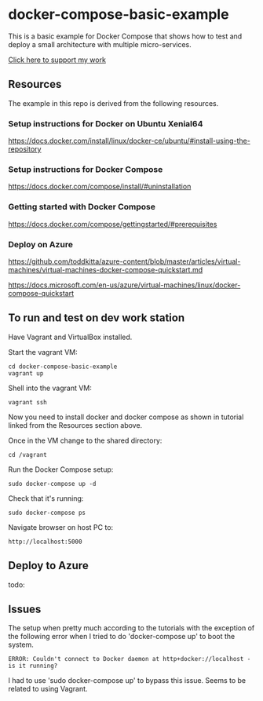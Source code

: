 # docker-compose-basic-example

This is a basic example for Docker Compose that shows how to test and deploy a small architecture with multiple micro-services.

[Click here to support my work](https://www.codecapers.com.au/about#support-my-work)

## Resources

The example in this repo is derived from the following resources.

### Setup instructions for Docker on Ubuntu Xenial64

https://docs.docker.com/install/linux/docker-ce/ubuntu/#install-using-the-repository

### Setup instructions for Docker Compose

https://docs.docker.com/compose/install/#uninstallation

### Getting started with Docker Compose

https://docs.docker.com/compose/gettingstarted/#prerequisites

### Deploy on Azure

https://github.com/toddkitta/azure-content/blob/master/articles/virtual-machines/virtual-machines-docker-compose-quickstart.md

https://docs.microsoft.com/en-us/azure/virtual-machines/linux/docker-compose-quickstart


## To run and test on dev work station

Have Vagrant and VirtualBox installed.

Start the vagrant VM:

    cd docker-compose-basic-example
    vagrant up

Shell into the vagrant VM:

    vagrant ssh

Now you need to install docker and docker compose as shown in tutorial linked from the Resources section above.

Once in the VM change to the shared directory:

    cd /vagrant

Run the Docker Compose setup:

    sudo docker-compose up -d

Check that it's running:

    sudo docker-compose ps

Navigate browser on host PC to:

    http://localhost:5000

## Deploy to Azure

todo: 


## Issues

The setup when pretty much according to the tutorials with the exception of the following error when I tried to do 'docker-compose up' to boot the system.

    ERROR: Couldn't connect to Docker daemon at http+docker://localhost - is it running?

I had to use 'sudo docker-compose up' to bypass this issue. Seems to be related to using Vagrant.

